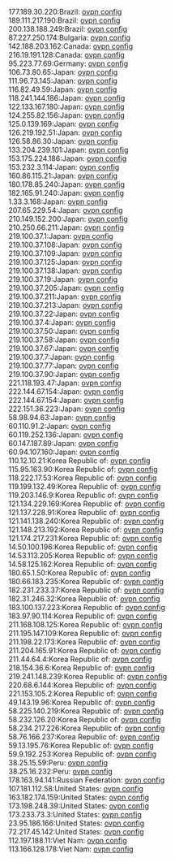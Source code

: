 177.189.30.220:Brazil: [ovpn config](vpn/177_189_30_220.ovpn)  
189.111.217.190:Brazil: [ovpn config](vpn/189_111_217_190.ovpn)  
200.138.188.249:Brazil: [ovpn config](vpn/200_138_188_249.ovpn)  
87.227.250.174:Bulgaria: [ovpn config](vpn/87_227_250_174.ovpn)  
142.188.203.162:Canada: [ovpn config](vpn/142_188_203_162.ovpn)  
216.19.191.128:Canada: [ovpn config](vpn/216_19_191_128.ovpn)  
95.223.77.69:Germany: [ovpn config](vpn/95_223_77_69.ovpn)  
106.73.80.65:Japan: [ovpn config](vpn/106_73_80_65.ovpn)  
111.96.73.145:Japan: [ovpn config](vpn/111_96_73_145.ovpn)  
116.82.49.59:Japan: [ovpn config](vpn/116_82_49_59.ovpn)  
118.241.144.186:Japan: [ovpn config](vpn/118_241_144_186.ovpn)  
122.133.167.180:Japan: [ovpn config](vpn/122_133_167_180.ovpn)  
124.255.82.156:Japan: [ovpn config](vpn/124_255_82_156.ovpn)  
125.0.139.169:Japan: [ovpn config](vpn/125_0_139_169.ovpn)  
126.219.192.51:Japan: [ovpn config](vpn/126_219_192_51.ovpn)  
126.58.86.30:Japan: [ovpn config](vpn/126_58_86_30.ovpn)  
133.204.239.101:Japan: [ovpn config](vpn/133_204_239_101.ovpn)  
153.175.224.186:Japan: [ovpn config](vpn/153_175_224_186.ovpn)  
153.232.3.114:Japan: [ovpn config](vpn/153_232_3_114.ovpn)  
160.86.115.21:Japan: [ovpn config](vpn/160_86_115_21.ovpn)  
180.178.85.240:Japan: [ovpn config](vpn/180_178_85_240.ovpn)  
182.165.91.240:Japan: [ovpn config](vpn/182_165_91_240.ovpn)  
1.33.3.168:Japan: [ovpn config](vpn/1_33_3_168.ovpn)  
207.65.229.54:Japan: [ovpn config](vpn/207_65_229_54.ovpn)  
210.149.152.200:Japan: [ovpn config](vpn/210_149_152_200.ovpn)  
210.250.66.211:Japan: [ovpn config](vpn/210_250_66_211.ovpn)  
219.100.37.1:Japan: [ovpn config](vpn/219_100_37_1.ovpn)  
219.100.37.108:Japan: [ovpn config](vpn/219_100_37_108.ovpn)  
219.100.37.109:Japan: [ovpn config](vpn/219_100_37_109.ovpn)  
219.100.37.125:Japan: [ovpn config](vpn/219_100_37_125.ovpn)  
219.100.37.138:Japan: [ovpn config](vpn/219_100_37_138.ovpn)  
219.100.37.19:Japan: [ovpn config](vpn/219_100_37_19.ovpn)  
219.100.37.205:Japan: [ovpn config](vpn/219_100_37_205.ovpn)  
219.100.37.211:Japan: [ovpn config](vpn/219_100_37_211.ovpn)  
219.100.37.213:Japan: [ovpn config](vpn/219_100_37_213.ovpn)  
219.100.37.22:Japan: [ovpn config](vpn/219_100_37_22.ovpn)  
219.100.37.4:Japan: [ovpn config](vpn/219_100_37_4.ovpn)  
219.100.37.50:Japan: [ovpn config](vpn/219_100_37_50.ovpn)  
219.100.37.58:Japan: [ovpn config](vpn/219_100_37_58.ovpn)  
219.100.37.67:Japan: [ovpn config](vpn/219_100_37_67.ovpn)  
219.100.37.7:Japan: [ovpn config](vpn/219_100_37_7.ovpn)  
219.100.37.77:Japan: [ovpn config](vpn/219_100_37_77.ovpn)  
219.100.37.90:Japan: [ovpn config](vpn/219_100_37_90.ovpn)  
221.118.193.47:Japan: [ovpn config](vpn/221_118_193_47.ovpn)  
222.144.67.154:Japan: [ovpn config](vpn/222_144_67_154.ovpn)  
222.144.67.154:Japan: [ovpn config](vpn/222_144_67_154.ovpn)  
222.151.36.223:Japan: [ovpn config](vpn/222_151_36_223.ovpn)  
58.98.94.63:Japan: [ovpn config](vpn/58_98_94_63.ovpn)  
60.110.91.2:Japan: [ovpn config](vpn/60_110_91_2.ovpn)  
60.119.252.136:Japan: [ovpn config](vpn/60_119_252_136.ovpn)  
60.147.187.89:Japan: [ovpn config](vpn/60_147_187_89.ovpn)  
60.94.107.160:Japan: [ovpn config](vpn/60_94_107_160.ovpn)  
110.12.10.21:Korea Republic of: [ovpn config](vpn/110_12_10_21.ovpn)  
115.95.163.90:Korea Republic of: [ovpn config](vpn/115_95_163_90.ovpn)  
118.222.17.53:Korea Republic of: [ovpn config](vpn/118_222_17_53.ovpn)  
119.199.132.49:Korea Republic of: [ovpn config](vpn/119_199_132_49.ovpn)  
119.203.146.9:Korea Republic of: [ovpn config](vpn/119_203_146_9.ovpn)  
121.134.229.169:Korea Republic of: [ovpn config](vpn/121_134_229_169.ovpn)  
121.137.228.91:Korea Republic of: [ovpn config](vpn/121_137_228_91.ovpn)  
121.141.138.240:Korea Republic of: [ovpn config](vpn/121_141_138_240.ovpn)  
121.148.213.192:Korea Republic of: [ovpn config](vpn/121_148_213_192.ovpn)  
121.174.217.231:Korea Republic of: [ovpn config](vpn/121_174_217_231.ovpn)  
14.50.100.196:Korea Republic of: [ovpn config](vpn/14_50_100_196.ovpn)  
14.53.113.205:Korea Republic of: [ovpn config](vpn/14_53_113_205.ovpn)  
14.58.125.162:Korea Republic of: [ovpn config](vpn/14_58_125_162.ovpn)  
180.65.1.50:Korea Republic of: [ovpn config](vpn/180_65_1_50.ovpn)  
180.66.183.235:Korea Republic of: [ovpn config](vpn/180_66_183_235.ovpn)  
182.231.233.37:Korea Republic of: [ovpn config](vpn/182_231_233_37.ovpn)  
182.31.246.32:Korea Republic of: [ovpn config](vpn/182_31_246_32.ovpn)  
183.100.137.223:Korea Republic of: [ovpn config](vpn/183_100_137_223.ovpn)  
183.97.90.114:Korea Republic of: [ovpn config](vpn/183_97_90_114.ovpn)  
211.168.108.125:Korea Republic of: [ovpn config](vpn/211_168_108_125.ovpn)  
211.195.147.109:Korea Republic of: [ovpn config](vpn/211_195_147_109.ovpn)  
211.198.22.173:Korea Republic of: [ovpn config](vpn/211_198_22_173.ovpn)  
211.204.165.91:Korea Republic of: [ovpn config](vpn/211_204_165_91.ovpn)  
211.44.64.4:Korea Republic of: [ovpn config](vpn/211_44_64_4.ovpn)  
218.154.36.6:Korea Republic of: [ovpn config](vpn/218_154_36_6.ovpn)  
219.241.148.239:Korea Republic of: [ovpn config](vpn/219_241_148_239.ovpn)  
220.68.6.144:Korea Republic of: [ovpn config](vpn/220_68_6_144.ovpn)  
221.153.105.2:Korea Republic of: [ovpn config](vpn/221_153_105_2.ovpn)  
49.143.19.96:Korea Republic of: [ovpn config](vpn/49_143_19_96.ovpn)  
58.225.140.219:Korea Republic of: [ovpn config](vpn/58_225_140_219.ovpn)  
58.232.126.20:Korea Republic of: [ovpn config](vpn/58_232_126_20.ovpn)  
58.234.217.226:Korea Republic of: [ovpn config](vpn/58_234_217_226.ovpn)  
58.76.166.237:Korea Republic of: [ovpn config](vpn/58_76_166_237.ovpn)  
59.13.195.76:Korea Republic of: [ovpn config](vpn/59_13_195_76.ovpn)  
59.9.192.253:Korea Republic of: [ovpn config](vpn/59_9_192_253.ovpn)  
38.25.15.59:Peru: [ovpn config](vpn/38_25_15_59.ovpn)  
38.25.16.232:Peru: [ovpn config](vpn/38_25_16_232.ovpn)  
178.163.94.141:Russian Federation: [ovpn config](vpn/178_163_94_141.ovpn)  
107.181.112.58:United States: [ovpn config](vpn/107_181_112_58.ovpn)  
163.182.174.159:United States: [ovpn config](vpn/163_182_174_159.ovpn)  
173.198.248.39:United States: [ovpn config](vpn/173_198_248_39.ovpn)  
173.233.73.3:United States: [ovpn config](vpn/173_233_73_3.ovpn)  
23.95.186.166:United States: [ovpn config](vpn/23_95_186_166.ovpn)  
72.217.45.142:United States: [ovpn config](vpn/72_217_45_142.ovpn)  
112.197.188.11:Viet Nam: [ovpn config](vpn/112_197_188_11.ovpn)  
113.166.128.178:Viet Nam: [ovpn config](vpn/113_166_128_178.ovpn)  
